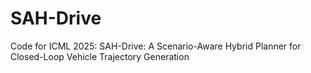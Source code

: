 # SAH-Drive
Code for ICML 2025: SAH-Drive: A Scenario-Aware Hybrid Planner for Closed-Loop Vehicle Trajectory Generation

